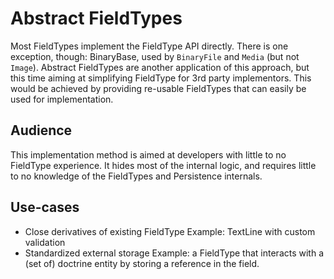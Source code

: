 # Abstract FieldTypes

Most FieldTypes implement the FieldType API directly. There is one exception, though: BinaryBase, used by
`BinaryFile` and `Media` (but not `Image`). Abstract FieldTypes are another application of this approach,
but this time aiming at simplifying FieldType for 3rd party implementors. This would be achieved by
providing re-usable FieldTypes that can easily be used for implementation.

## Audience
This implementation method is aimed at developers with little to no FieldType experience.
It hides most of the internal logic, and requires little to no knowledge of the FieldTypes and Persistence
internals.

## Use-cases
- Close derivatives of existing FieldType
  Example: TextLine with custom validation
- Standardized external storage 
  Example: a FieldType that interacts with a (set of) doctrine entity by storing a reference in the field.
